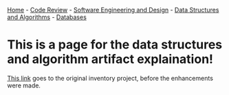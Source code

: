 [Home](README.md) - [Code Review](CodeReview.md) - [Software Engineering and Design](SoftwareEngineering_Design.md) - [Data Structures and Algorithms](DataStructures_Algorithms.md) - [Databases](Database.md)

# This is a page for the data structures and algorithm artifact explaination!

[This link](BinarySearchTreeC++.zip) goes to the original inventory project, before the enhancements were made. 
